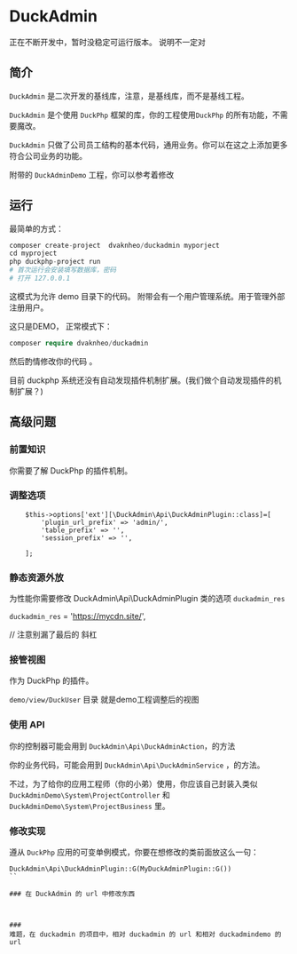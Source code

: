 # DuckAdmin
正在不断开发中，暂时没稳定可运行版本。
说明不一定对
## 简介

`DuckAdmin` 是二次开发的基线库，注意，是基线库，而不是基线工程。

`DuckAdmin` 是个使用 `DuckPhp` 框架的库，你的工程使用`DuckPhp` 的所有功能，不需要魔改。

`DuckAdmin` 只做了公司员工结构的基本代码，通用业务。你可以在这之上添加更多符合公司业务的功能。

附带的 `DuckAdminDemo` 工程，你可以参考着修改

## 运行

最简单的方式：

```php
composer create-project  dvaknheo/duckadmin myporject
cd myproject
php duckphp-project run
# 首次运行会安装填写数据库，密码
# 打开 127.0.0.1

```
这模式为允许 demo 目录下的代码。 附带会有一个用户管理系统。用于管理外部注册用户。


这只是DEMO， 正常模式下：

```php
composer require dvaknheo/duckadmin

```
然后酌情修改你的代码 。

目前 duckphp 系统还没有自动发现插件机制扩展。(我们做个自动发现插件的机制扩展？)

## 高级问题

### 前置知识

你需要了解 DuckPhp 的插件机制。


### 调整选项
```
    $this->options['ext'][\DuckAdmin\Api\DuckAdminPlugin::class]=[
        'plugin_url_prefix' => 'admin/',
        'table_prefix' => '',
        'session_prefix' => '',
        
    ];
```
### 静态资源外放

为性能你需要修改 DuckAdmin\Api\DuckAdminPlugin 类的选项 `duckadmin_res`

`duckadmin_res` = 'https://mycdn.site/', 

// 注意别漏了最后的 斜杠

### 接管视图

作为 DuckPhp 的插件。

`demo/view/DuckUser` 目录 就是demo工程调整后的视图

### 使用 API

你的控制器可能会用到 `DuckAdmin\Api\DuckAdminAction`，的方法


你的业务代码，可能会用到 `DuckAdmin\Api\DuckAdminService` ，的方法。

不过，为了给你的应用工程师（你的小弟）使用，你应该自己封装入类似  `DuckAdminDemo\System\ProjectController` 和 `DuckAdminDemo\System\ProjectBusiness` 里。

### 修改实现

遵从 `DuckPhp` 应用的可变单例模式，你要在想修改的类前面放这么一句：

```
DuckAdmin\Api\DuckAdminPlugin::G(MyDuckAdminPlugin::G())
``

### 在 DuckAdmin 的 url 中修改东西



###
难题，在 duckadmin 的项目中，相对 duckadmin 的 url 和相对 duckadmindemo 的  url
